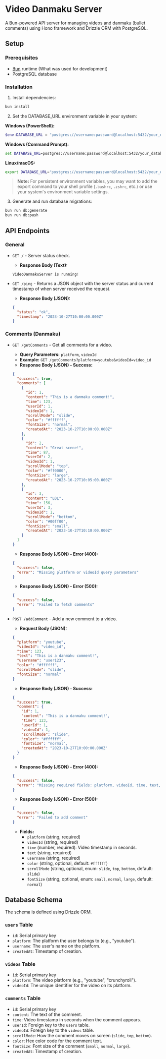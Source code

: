 # Video Danmaku Server

A Bun-powered API server for managing videos and danmaku (bullet comments) using Hono framework and Drizzle ORM with PostgreSQL.

## Setup

### Prerequisites

- [Bun](https://bun.sh/) runtime (What was used for development)
- PostgreSQL database

### Installation

1. Install dependencies:
```sh
bun install
```

2. Set the DATABASE_URL environment variable in your system:

**Windows (PowerShell):**
```powershell
$env:DATABASE_URL = "postgres://username:password@localhost:5432/your_database"
```

**Windows (Command Prompt):**
```cmd
set DATABASE_URL=postgres://username:password@localhost:5432/your_database
```

**Linux/macOS:**
```bash
export DATABASE_URL="postgres://username:password@localhost:5432/your_database"
```

> **Note:** For persistent environment variables, you may want to add the export command to your shell profile (`.bashrc`, `.zshrc`, etc.) or use your system's environment variable settings.

3. Generate and run database migrations:
```sh
bun run db:generate
bun run db:push
```

## API Endpoints

### General
- `GET /` - Server status check.
  - **Response Body (Text):**
  ```
  VideoDanmakuServer is running!
  ```

- `GET /ping` - Returns a JSON object with the server status and current timestamp of when server received the request.
  - **Response Body (JSON):**
  ```json
  {
    "status": "ok",
    "timestamp": "2023-10-27T10:00:00.000Z"
  }
  ```

### Comments (Danmaku)
- `GET /getComments` - Get all comments for a video.
  - **Query Parameters:** `platform`, `videoId`
  - **Example:** `GET /getComments?platform=youtube&videoId=video_id`
  - **Response Body (JSON) - Success:**
  ```json
  {
    "success": true,
    "comments": [
      {
        "id": 1,
        "content": "This is a danmaku comment!",
        "time": 123,
        "userId": 1,
        "videoId": 1,
        "scrollMode": "slide",
        "color": "#ffffff",
        "fontSize": "normal",
        "createdAt": "2023-10-27T10:00:00.000Z"
      },
      {
        "id": 2,
        "content": "Great scene!",
        "time": 87,
        "userId": 2,
        "videoId": 1,
        "scrollMode": "top",
        "color": "#ff0000",
        "fontSize": "large",
        "createdAt": "2023-10-27T10:05:00.000Z"
      },
      {
        "id": 3,
        "content": "LOL",
        "time": 156,
        "userId": 3,
        "videoId": 1,
        "scrollMode": "bottom",
        "color": "#00ff00",
        "fontSize": "small",
        "createdAt": "2023-10-27T10:10:00.000Z"
      }
    ]
  }
  ```
  - **Response Body (JSON) - Error (400):**
  ```json
  {
    "success": false,
    "error": "Missing platform or videoId query parameters"
  }
  ```
  - **Response Body (JSON) - Error (500):**
  ```json
  {
    "success": false,
    "error": "Failed to fetch comments"
  }
  ```

- `POST /addComment` - Add a new comment to a video.
  - **Request Body (JSON):**
  ```json
  {
    "platform": "youtube",
    "videoId": "video_id",
    "time": 123,
    "text": "This is a danmaku comment!",
    "username": "user123",
    "color": "#ffffff",
    "scrollMode": "slide",
    "fontSize": "normal"
  }
  ```
  - **Response Body (JSON) - Success:**
  ```json
  {
    "success": true,
    "comment": {
      "id": 1,
      "content": "This is a danmaku comment!",
      "time": 123,
      "userId": 1,
      "videoId": 1,
      "scrollMode": "slide",
      "color": "#ffffff",
      "fontSize": "normal",
      "createdAt": "2023-10-27T10:00:00.000Z"
    }
  }
  ```
  - **Response Body (JSON) - Error (400):**
  ```json
  {
    "success": false,
    "error": "Missing required fields: platform, videoId, time, text, username"
  }
  ```
  - **Response Body (JSON) - Error (500):**
  ```json
  {
    "success": false,
    "error": "Failed to add comment"
  }
  ```
  - **Fields:**
    - `platform` (string, required)
    - `videoId` (string, required)
    - `time` (number, required): Video timestamp in seconds.
    - `text` (string, required)
    - `username` (string, required)
    - `color` (string, optional, default: `#ffffff`)
    - `scrollMode` (string, optional, enum: `slide`, `top`, `bottom`, default: `slide`)
    - `fontSize` (string, optional, enum: `small`, `normal`, `large`, default: `normal`)

## Database Schema

The schema is defined using Drizzle ORM.

### `users` Table
- `id`: Serial primary key
- `platform`: The platform the user belongs to (e.g., "youtube").
- `username`: The user's name on the platform.
- `createdAt`: Timestamp of creation.

### `videos` Table
- `id`: Serial primary key
- `platform`: The video platform (e.g., "youtube", "crunchyroll").
- `videoId`: The unique identifier for the video on its platform.

### `comments` Table
- `id`: Serial primary key
- `content`: The text of the comment.
- `time`: Video timestamp in seconds when the comment appears.
- `userId`: Foreign key to the `users` table.
- `videoId`: Foreign key to the `videos` table.
- `scrollMode`: How the comment moves on screen (`slide`, `top`, `bottom`).
- `color`: Hex color code for the comment text.
- `fontSize`: Font size of the comment (`small`, `normal`, `large`).
- `createdAt`: Timestamp of creation.
